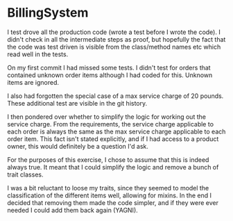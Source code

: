 # BillingSystem

I test drove all the production code (wrote a test before I wrote the code). I didn't check in all the intermediate steps as proof, but hopefully the 
fact that the code was test driven is visible from the class/method  names etc
which read well in the tests.

On my first commit I had missed some tests. I didn't test for orders that contained unknown order items although I had coded for this. Unknown items are ignored.

I also had forgotten the special case of a max service charge of 20 pounds. These additional test are visible in the git history.

I then pondered over whether to simplify the logic for working out the service charge. From the requirements, the service charge applicable to each order is always the same as the max service charge applicable to each order item.
This fact isn't stated explicitly, and if I had access to a product owner, this would definitely be a question I'd ask.

For the purposes of this exercise, I chose to assume that this is indeed always true. It meant that I could simplify the logic and remove a bunch of trait classes.

I was a bit reluctant to loose my traits, since they seemed to model the classification of the different items well, allowing for mixins. In the end I decided that
removing them made the code simpler, and if they were ever needed I could add them back again (YAGNI).


